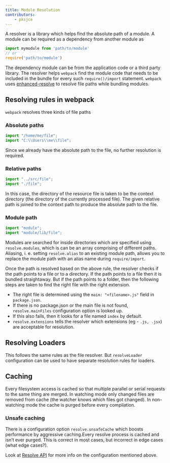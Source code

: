 ```yaml
---
title: Module Resolution
contributors:
    - pksjce
---
```


A resolver is a library which helps find the absolute path of a module.
A module can be required as a dependency from another module as

```js
import mymodule from 'path/to/module'
// or
require('path/to/module')
```

The dependency module can be from the application code or a third party library. The resolver helps
`webpack` find the module code that needs to be included in the bundle for every such `require()/import` statement.
`webpack` uses [enhanced-resolve](https://github.com/webpack/enhanced-resolve) to resolve file paths while bundling modules.

## Resolving rules in webpack

`webpack` resolves three kinds of file paths

### Absolute paths

```js
import "/home/me/file";
import "C:\\Users\\me\\file";
```

Since we already have the absolute path to the file, no further resolution is required.

### Relative paths

```js
import "../src/file";
import "./file";
```

In this case, the directory of the resource file is taken to be the context directory (the directory of the currently processed file). The given relative path is joined to the context path to produce the absolute path to the file.

### Module path

```js
import "module";
import "module/lib/file";
```

Modules are searched for inside directories which are specified using `resolve.modules`, which is can be an array comprising of different paths.
Aliasing, i. e. setting `resolve.alias` to an existing module path, allows you to replace the module path with an alias name during `require/import`.

Once the path is resolved based on the above rule, the resolver checks if the path points to a file or to a directory. If the path points to a file then it is bundled straightaway.
But if the path points to a folder, then the following steps are taken to find the right file with the right extension.
* The right file is determined using the `main: "<filename>.js"` field in `package.json`.
* If there is no package.json or the main file is not found, `resolve.mainFiles` configuration option is looked up.
* If this also fails, then it looks for a file named `index` by default.
* `resolve.extensions` tells the resolver which extensions (eg - `.js, .jsx`) are acceptable for resolution.

## Resolving Loaders

This follows the same rules as the file resolver. But `resolveLoader` configuration can be used to have separate resolution rules for loaders.

## Caching

Every filesystem access is cached so that multiple parallel or serial requests to the same thing are merged. In watching mode only changed files are removed from cache (the watcher knows which files got changed). In non-watching mode the cache is purged before every compilation.

### Unsafe caching

There is a configuration option `resolve.unsafeCache` which boosts performance by aggressive caching.Every resolve process is cached and isn’t ever purged. This is correct in most cases, but incorrect in edge cases (what edge cases?).

Look at [Resolve API](/configuration/resolve) for more info on the configuration mentioned above.